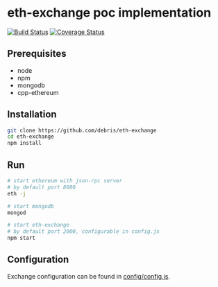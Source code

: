 # eth-exchange poc implementation

[![Build Status][travis-image]][travis-url] [![Coverage Status][coveralls-image]][coveralls-url]

[travis-image]: https://travis-ci.org/debris/eth-exchange.svg
[travis-url]: https://travis-ci.org/debris/eth-exchange
[coveralls-image]: https://coveralls.io/repos/debris/eth-exchange/badge.svg?branch=master
[coveralls-url]: https://coveralls.io/r/debris/eth-exchange?branch=master

## Prerequisites

* node
* npm
* mongodb
* cpp-ethereum

## Installation

```bash
git clone https://github.com/debris/eth-exchange
cd eth-exchange
npm install
```

## Run

```bash
# start ethereum with json-rpc server
# by default port 8080
eth -j

# start mongodb
mongod

# start eth-exchange
# by default port 2000, configurable in config.js
npm start
```

## Configuration

Exchange configuration can be found in [config/config.js](https://github.com/debris/eth-exchange/blob/master/config/config.js).

